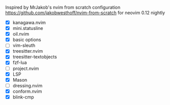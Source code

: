 Inspired by MrJakob's nvim from scratch configuration https://github.com/jakobwesthoff/nvim-from-scratch
for neovim 0.12 nightly

- [x] kanagawa.nvim
- [x] mini.statusline
- [x] oil.nvim
- [x] basic options
- [ ] vim-sleuth
- [x] treesitter.nvim
- [x] treesitter-textobjects
- [x] fzf-lua
- [ ] project.nvim
- [x] LSP
- [x] Mason
- [ ] dressing.nvim
- [x] conform.nvim
- [x] blink-cmp
